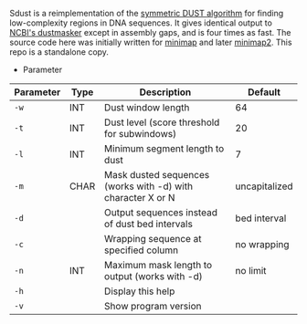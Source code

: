 Sdust is a reimplementation of the [symmetric DUST algorithm][paper] for
finding low-complexity regions in DNA sequences. It gives identical output to
[NCBI's dustmasker][dm] except in assembly gaps, and is four times as fast. The
source code here was initially written for [minimap][mm] and later
[minimap2][mm2]. This repo is a standalone copy.

[paper]: http://www.ncbi.nlm.nih.gov/pubmed/16796549
[dm]: http://www.ncbi.nlm.nih.gov/IEB/ToolBox/CPP_DOC/lxr/source/src/app/dustmasker/
[mm]: https://github.com/lh3/minimap
[mm2]: https://github.com/lh3/minimap2

* Parameter

Parameter | Type | Description | Default
-----|------|--------------------|---
  `-w` | INT  | Dust window length | 64
  `-t` | INT  | Dust level (score threshold for subwindows) | 20
  `-l` | INT  | Minimum segment length to dust | 7
  `-m` | CHAR | Mask dusted sequences (works with -d) with character X or N | uncapitalized
  `-d` |      | Output sequences instead of dust bed intervals | bed interval
  `-c` |      | Wrapping sequence at specified column | no wrapping
  `-n` | INT| Maximum mask length to output (works with -d) | no limit |
  `-h` |      | Display this help | &nbsp;
  `-v` |      |  Show program version | &nbsp;
